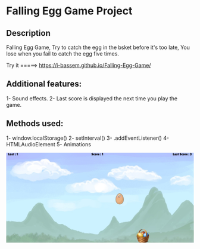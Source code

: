 # Falling Egg Game  Project

## Description

Falling Egg Game, Try to catch the egg in the bsket before it's too late, 
You lose when you fail to catch the egg five times.

Try it =====>  https://i-bassem.github.io/Falling-Egg-Game/

## Additional features:
1- Sound effects.
2- Last score is displayed the next time you play the game.


## Methods used:
1- window.localStorage()
2- setInterval()
3- .addEventListener()
4- HTMLAudioElement
5- Animations

![game image](images/Game.jpg)
